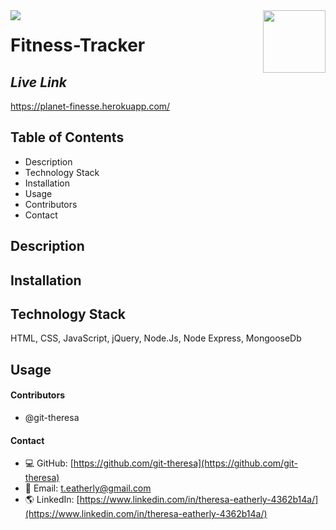 <img align="left" src= "https://img.shields.io/badge/License-MIT-green">

<img align="right" width="100" height="100" src="https://avatars2.githubusercontent.com/u/57425164?v=4">

 
#   
 
  # **Fitness-Tracker**
  
  ##  **_Live Link_** 
  https://planet-finesse.herokuapp.com/
  
  ##  **Table of Contents**
  * Description
  * Technology Stack
  * Installation
  * Usage
  * Contributors
  * Contact
  
  ##  **Description**
 

 <!-- <img src= "public/assets/images/burger.gif" alt="gif" /> -->
 

  ## **Installation**

 
  ## **Technology Stack**
 HTML, CSS, JavaScript, jQuery, Node.Js, Node Express, MongooseDb

  ##  **Usage**

  




  #### **Contributors** 
* @git-theresa

#### **Contact**
* :computer:  GitHub: [https://github.com/git-theresa](https://github.com/git-theresa) 
* :e-mail:  Email: [t.eatherly@gmail.com](t.eatherly@gmail.com)
* :earth_americas:  LinkedIn: [https://www.linkedin.com/in/theresa-eatherly-4362b14a/](https://www.linkedin.com/in/theresa-eatherly-4362b14a/)

